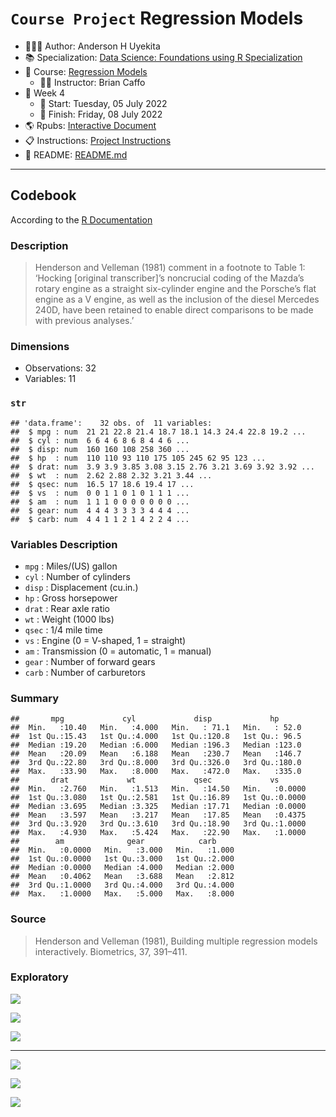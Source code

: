 `Course Project` Regression Models
================

-   👨🏻‍💻 Author: Anderson H Uyekita
-   📚 Specialization: <a
    href="https://www.coursera.org/specializations/data-science-foundations-r"
    target="_blank" rel="noopener">Data Science: Foundations using R
    Specialization</a>
-   📖 Course:
    <a href="https://www.coursera.org/learn/regression-models"
    target="_blank" rel="noopener">Regression Models</a>
    -   🧑‍🏫 Instructor: Brian Caffo
-   📆 Week 4
    -   🚦 Start: Tuesday, 05 July 2022
    -   🏁 Finish: Friday, 08 July 2022
-   🌎 Rpubs: [Interactive
    Document](https://rpubs.com/AndersonUyekita/regression-models_reproducible-research)
-   📋 Instructions: [Project Instructions](./instructions.md)
-   📄 README: [README.md](./README.md)

------------------------------------------------------------------------

## Codebook

According to the [R
Documentation](https://stat.ethz.ch/R-manual/R-devel/library/datasets/html/mtcars.html)

### Description

> Henderson and Velleman (1981) comment in a footnote to Table 1:
> ‘Hocking \[original transcriber\]’s noncrucial coding of the Mazda’s
> rotary engine as a straight six-cylinder engine and the Porsche’s flat
> engine as a V engine, as well as the inclusion of the diesel Mercedes
> 240D, have been retained to enable direct comparisons to be made with
> previous analyses.’

### Dimensions

-   Observations: 32
-   Variables: 11

### `str`

    ## 'data.frame':    32 obs. of  11 variables:
    ##  $ mpg : num  21 21 22.8 21.4 18.7 18.1 14.3 24.4 22.8 19.2 ...
    ##  $ cyl : num  6 6 4 6 8 6 8 4 4 6 ...
    ##  $ disp: num  160 160 108 258 360 ...
    ##  $ hp  : num  110 110 93 110 175 105 245 62 95 123 ...
    ##  $ drat: num  3.9 3.9 3.85 3.08 3.15 2.76 3.21 3.69 3.92 3.92 ...
    ##  $ wt  : num  2.62 2.88 2.32 3.21 3.44 ...
    ##  $ qsec: num  16.5 17 18.6 19.4 17 ...
    ##  $ vs  : num  0 0 1 1 0 1 0 1 1 1 ...
    ##  $ am  : num  1 1 1 0 0 0 0 0 0 0 ...
    ##  $ gear: num  4 4 4 3 3 3 3 4 4 4 ...
    ##  $ carb: num  4 4 1 1 2 1 4 2 2 4 ...

### Variables Description

-   `mpg` : Miles/(US) gallon
-   `cyl` : Number of cylinders
-   `disp` : Displacement (cu.in.)
-   `hp` : Gross horsepower
-   `drat` : Rear axle ratio
-   `wt` : Weight (1000 lbs)
-   `qsec` : 1/4 mile time
-   `vs` : Engine (0 = V-shaped, 1 = straight)
-   `am` : Transmission (0 = automatic, 1 = manual)
-   `gear` : Number of forward gears
-   `carb` : Number of carburetors

### Summary

    ##       mpg             cyl             disp             hp       
    ##  Min.   :10.40   Min.   :4.000   Min.   : 71.1   Min.   : 52.0  
    ##  1st Qu.:15.43   1st Qu.:4.000   1st Qu.:120.8   1st Qu.: 96.5  
    ##  Median :19.20   Median :6.000   Median :196.3   Median :123.0  
    ##  Mean   :20.09   Mean   :6.188   Mean   :230.7   Mean   :146.7  
    ##  3rd Qu.:22.80   3rd Qu.:8.000   3rd Qu.:326.0   3rd Qu.:180.0  
    ##  Max.   :33.90   Max.   :8.000   Max.   :472.0   Max.   :335.0  
    ##       drat             wt             qsec             vs        
    ##  Min.   :2.760   Min.   :1.513   Min.   :14.50   Min.   :0.0000  
    ##  1st Qu.:3.080   1st Qu.:2.581   1st Qu.:16.89   1st Qu.:0.0000  
    ##  Median :3.695   Median :3.325   Median :17.71   Median :0.0000  
    ##  Mean   :3.597   Mean   :3.217   Mean   :17.85   Mean   :0.4375  
    ##  3rd Qu.:3.920   3rd Qu.:3.610   3rd Qu.:18.90   3rd Qu.:1.0000  
    ##  Max.   :4.930   Max.   :5.424   Max.   :22.90   Max.   :1.0000  
    ##        am              gear            carb      
    ##  Min.   :0.0000   Min.   :3.000   Min.   :1.000  
    ##  1st Qu.:0.0000   1st Qu.:3.000   1st Qu.:2.000  
    ##  Median :0.0000   Median :4.000   Median :2.000  
    ##  Mean   :0.4062   Mean   :3.688   Mean   :2.812  
    ##  3rd Qu.:1.0000   3rd Qu.:4.000   3rd Qu.:4.000  
    ##  Max.   :1.0000   Max.   :5.000   Max.   :8.000

### Source

> Henderson and Velleman (1981), Building multiple regression models
> interactively. Biometrics, 37, 391–411.

### Exploratory

![](codebook_files/figure-gfm/unnamed-chunk-3-1.png)<!-- -->

![](codebook_files/figure-gfm/unnamed-chunk-4-1.png)<!-- -->

![](codebook_files/figure-gfm/unnamed-chunk-5-1.png)<!-- -->

------------------------------------------------------------------------

![](codebook_files/figure-gfm/unnamed-chunk-6-1.png)<!-- -->

![](codebook_files/figure-gfm/unnamed-chunk-7-1.png)<!-- -->

![](codebook_files/figure-gfm/unnamed-chunk-8-1.png)<!-- -->
